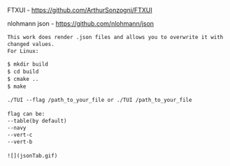 FTXUI - https://github.com/ArthurSonzogni/FTXUI

nlohmann json - https://github.com/nlohmann/json

    This work does render .json files and allows you to overwrite it with changed values.
    For Linux:
```sh
$ mkdir build
$ cd build
$ cmake ..
$ make 
```

    ./TUI --flag /path_to_your_file or ./TUI /path_to_your_file
    
    flag can be:
    --table(by default)
    --navy
    --vert-c
    --vert-b

    ![](jsonTab.gif)